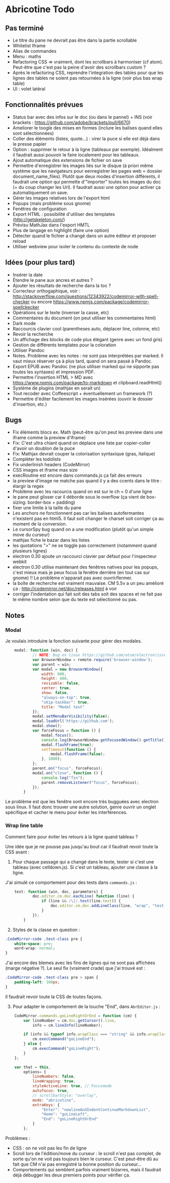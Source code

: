 # Abricotine Todo

## Pas terminé

* Le titre du pane ne devrait pas être dans la partie scrollable
* Whitelist Iframe
* Alias de commandes
* Menu : maths
* Refactoring CSS => vraiment, dont les scrollbars à harmoniser (cf atom). Peut-être que c'est pas la peine d'avoir des scrollbars custom ?
* Après le refactoring CSS, reprendre l'integration des tables pour que les lignes des tables ne soient pas retournées à la ligne (voir plus bas wrap table)
* UI : volet latéral

## Fonctionnalités prévues

* Status bar avec des infos sur le doc (ou dans le pannel) + INS (voir brackets : https://github.com/adobe/brackets/pull/6670)
* Ameliorer le toogle des mises en formes (inclure les balises quand elles sont sélectionnées)
* Coller des éléments (listes, quote...) : virer la puce si elle est déjà dans le presse papier
* Option : supprimer le retour à la ligne (tableaux par exemple). Idéalment il faudrait aussi pouvoir le faire localement pour les tableaux.
* Ajout automatique des extensions de fichier on save
* Permettre d'enregistrer les images liés sur le disque (à priori même système que les navigateurs pour eenregistrer les pages web = dossier document_name_files). Plutôt que deux modes d'insertion différents, il faudrait une option qui permette d'"importer" toutes les images du doc (+ du coup changer les Url). Il faudrait aussi une option pour activer ça automatiquement on save.
* Gérer les images relatives lors de l'export html
* Popups (mais problème sous gnome)
* Fenêtres de configuration
* Export HTML : possibilité d'utiliser des templates (http://getskeleton.com/)
* Prévisu MathJax dans l'export HMTL
* Plus de langage en highlight (faire une option)
* Détecter quand le fichier a changé dans un autre éditeur et proposer reload
* Utiliser webview pour isoler le contenu du contexte de node

## Idées (pour plus tard)

* Insérer la date
* Étendre le pane aux ancres et autres ?
* Ajouter les résultats de recherche dans la toc ?
* Correcteur orthogaphique, voir : http://stackoverflow.com/questions/12343922/codemirror-with-spell-checker ou encore https://www.npmjs.com/package/codemirror-spellckecker
* Opérations sur le texte (inverser la casse, etc)
* Commentaires du document (on peut utiliser les commentaires html)
* Dark mode
* Raccourcis clavier cool (parentheses auto, déplacer line, colonne, etc)
* Revoir la recherche
* Un affichage des blocks de code plus élégant (genre avec un fond gris)
* Gestion de différents templates pour la coloration
* Utiliser Pandoc
* Notes. Problème avec les notes : ne sont pas interprétées par marked. Il vaut mieux réserver ça à plus tard, quand on sera passé à Pandoc.
* Export EPUB avec Pandoc (ne plus utiliser marked qui ne sipporte pas toutes les syntaxes) et impression PDF.
* Permettre l'insertion HTML > MD avec https://www.npmjs.com/package/to-markdown et clipboard.readHtml()
* Système de plugins (mathjax en serait un)
* Tout recoder avec Coffeescript + éventuellement un framework (?)
* Permettre d'éditer facilement les images insérées (ouvrir le dossier d'insertion, etc.)

## Bugs

* Fix éléments blocs ex. Math (peut-être qu'on peut les preview dans une iframe comme la preview d'iframe)
* Fix: C'est ultra chiant quand on déplace une liste par copier-coller d'avoir un doublon de la puce
* Fix: Mathjax devrait couper la colorisation syntaxique (gras, italique)
* Compléter les todolists
* Fix underlinish headers (CodeMirror)
* CSS images et iframe max size
* execRoutine est encore dans commands.js ça fait des erreurs
* la preview d'image ne matche pas quand il y a des ccents dans le titre : élargir la regex
* Problème avec les racourcis quand on est sur le ch = 0 d'une ligne
* le pane peut glisser car il déborde sous le overflow (ça vient de box-sizing: border-box + padding)
* fixer une limite à la taille du pane
* Les anchors ne fonctionnent pas car les balises autofermantes n'existent pas en html5. Il faut soit changer le charset soit corriger ça au moment de la conversion.
* Le cursorSpy bug quand on a une modification (plutôt qu'un simple move du curseur)
* mathjax fiche le bazar dans les listes
* les quotations ">" ne se toggle pas correctement (notamment quand plusieurs lignes)
* electron 0.30 ajoute un raccourci clavier par défaut pour l'inspecteur webkit
* electron 0.30 utilise maintenant des fenêtres natives pour les popups, c'est mieux mais je peux focus la fenêtre derrière (en tout cas sur gnome) !! Le problème n'apparait pas avec ouvrir/fermer.
* la boîte de recherche est vraiment mauvaise. CM 5.5v a un peu amélioré ça : http://codemirror.net/doc/releases.html à voir
* corriger l'indentation qui fait soit des tabs soit des spaces et ne fait pas le même nombre selon que du texte est sélectionné ou pas.

## Notes

### Modal

Je voulais introduire la fonction suivante pour gérer des modales.

```javascript
	modal: function (win, doc) {
            // NOTE: Bug on linux https://github.com/atom/electron/issues/953
            var BrowserWindow = remote.require('browser-window');
            var parent = win;
            var modal = new BrowserWindow({
                width: 600,
                height: 400,
                resizable: false,
                center: true,
                show: false,
                "always-on-top": true,
                "skip-taskbar": true,
                title: "Modal test"
            });
            modal.setMenuBarVisibility(false);
            modal.loadUrl('https://github.com');
            modal.show();
            var forceFocus = function () {
                modal.focus();
                console.log(BrowserWindow.getFocusedWindow().getTitle());
                modal.flashFrame(true);
                setTimeout(function () {
                    modal.flashFrame(false);
                }, 1000);
            };
            parent.on("focus", forceFocus);
            modal.on("close", function () {
                console.log("fin");
                parent.removeListener("focus", forceFocus);
            });
        }
```

Le problème est que les fenêtre sont encore très bugguées avec electron sous linux. Il faut donc trouver une autre solution, genre ouvrir un onglet spécifique et cacher le menu pour éviter les interférences.

### Wrap line table

Comment faire pour éviter les retours à la ligne quand tableau ?

Une idée que je ne pousse pas jusqu'au bout car il faudrait revoir toute la CSS avant :

1) Pour chaque passage qui a changé dans le texte, tester si c'est une tableau (avec celldown.js). Si c'est un tableau, ajouter une classe à la ligne.

J'ai simulé ce comportement pour des tests dans `commands.js` :

```javascript
	test: function (win, doc, parameters) {
            doc.editor.cm.doc.eachLine( function (line) {
                if (line && /\|/.test(line.text)) {
                    doc.editor.cm.doc.addLineClass(line, "wrap", "test-class");
                }
            });
        }
```

2) Styles de la classe en question :

```css
.CodeMirror-code .test-class pre {
    white-space: pre;
    word-wrap: normal;
}
```

J'ai encore des blemes avec les fins de lignes qui ne sont pas affichées (marge négative ?). Le seul fix (vraiment crade) que j'ai trouvé est :

```css
.CodeMirror-code .test-class pre > span {
    padding-left: 100px;
}
```

Il faudrait revoir toute la CSS de toutes façons.

3) Pour adapter le comportement de la touche "End", dans `AbrEditor.js` :

```javascript
    CodeMirror.commands.goLineRightOrEnd = function (cm) {
        var lineNumber = cm.doc.getCursor().line,
            info = cm.lineInfo(lineNumber);

        if (info && typeof info.wrapClass === "string" && info.wrapClass.indexOf('test-class') !== -1) {
            cm.execCommand("goLineEnd");
        } else {
            cm.execCommand("goLineRight");
        }
    };

    var that = this,
        options= {
            lineNumbers: false,
            lineWrapping: true,
            styleActiveLine: true, // Focusmode
            autofocus: true,
            // scrollbarStyle: "overlay",
            mode: "abricotine",
            extraKeys: {
                "Enter": "newlineAndIndentContinueMarkdownList",
                "Home": "goLineLeft",
                "End": "goLineRightOrEnd"
            }
        };
```

Problèmes :

* CSS : on ne voit pas les fin de ligne
* Scroll lors de l'édition/move du curseur : le scroll n'est pas complet, de sorte qu'on ne voit pas toujours bien le curseur. C'est peut-être dû au fait que CM n'ai pas enregistré la bonne position du curseur...
* Comportements qui semblent parfois vraiment bizarres, mais il faudrait déjà débugger les deux premiers points pour vérifier ça.

